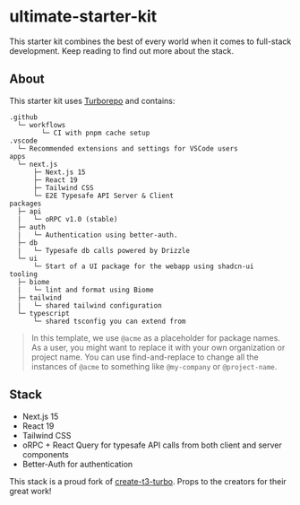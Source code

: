 # ultimate-starter-kit

This starter kit combines the best of every world when it comes to full-stack development. Keep reading to find out more about the stack.



## About


This starter kit uses [Turborepo](https://turborepo.org) and contains:

```text
.github
  └─ workflows
        └─ CI with pnpm cache setup
.vscode
  └─ Recommended extensions and settings for VSCode users
apps
  └─ next.js
      ├─ Next.js 15
      ├─ React 19
      ├─ Tailwind CSS
      └─ E2E Typesafe API Server & Client
packages
  ├─ api
  |   └─ oRPC v1.0 (stable)
  ├─ auth
  |   └─ Authentication using better-auth.
  ├─ db
  |   └─ Typesafe db calls powered by Drizzle
  └─ ui
      └─ Start of a UI package for the webapp using shadcn-ui
tooling
  ├─ biome
  |   └─ lint and format using Biome
  ├─ tailwind
  |   └─ shared tailwind configuration
  └─ typescript
      └─ shared tsconfig you can extend from
```

> In this template, we use `@acme` as a placeholder for package names. As a user, you might want to replace it with your own organization or project name. You can use find-and-replace to change all the instances of `@acme` to something like `@my-company` or `@project-name`.

## Stack

- Next.js 15
- React 19
- Tailwind CSS
- oRPC + React Query for typesafe API calls from both client and server components
- Better-Auth for authentication

This stack is a proud fork of [create-t3-turbo](https://github.com/t3-oss/create-t3-turbo). Props to the creators for their great work!


